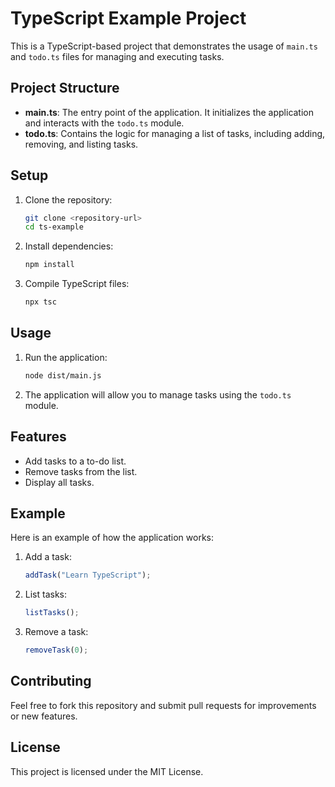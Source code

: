 # TypeScript Example Project

This is a TypeScript-based project that demonstrates the usage of `main.ts` and `todo.ts` files for managing and executing tasks.

## Project Structure

- **main.ts**: The entry point of the application. It initializes the application and interacts with the `todo.ts` module.
- **todo.ts**: Contains the logic for managing a list of tasks, including adding, removing, and listing tasks.

## Setup

1. Clone the repository:

   ```bash
   git clone <repository-url>
   cd ts-example
   ```

2. Install dependencies:

   ```bash
   npm install
   ```

3. Compile TypeScript files:
   ```bash
   npx tsc
   ```

## Usage

1. Run the application:

   ```bash
   node dist/main.js
   ```

2. The application will allow you to manage tasks using the `todo.ts` module.

## Features

- Add tasks to a to-do list.
- Remove tasks from the list.
- Display all tasks.

## Example

Here is an example of how the application works:

1. Add a task:

   ```typescript
   addTask("Learn TypeScript");
   ```

2. List tasks:

   ```typescript
   listTasks();
   ```

3. Remove a task:
   ```typescript
   removeTask(0);
   ```

## Contributing

Feel free to fork this repository and submit pull requests for improvements or new features.

## License

This project is licensed under the MIT License.
